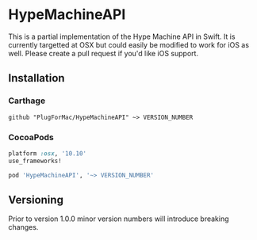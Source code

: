 # HypeMachineAPI

This is a partial implementation of the Hype Machine API in Swift. It is currently targetted at OSX but could easily be modified to work for iOS as well. Please create a pull request if you'd like iOS support.

## Installation

### Carthage

```ogdl
github "PlugForMac/HypeMachineAPI" ~> VERSION_NUMBER
```

### CocoaPods

```ruby
platform :osx, '10.10'
use_frameworks!

pod 'HypeMachineAPI', '~> VERSION_NUMBER'
```

## Versioning

Prior to version 1.0.0 minor version numbers will introduce breaking changes.